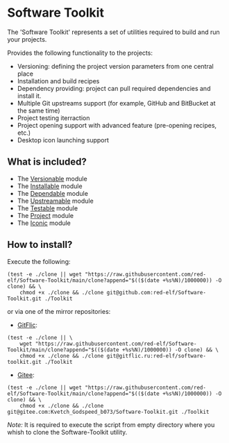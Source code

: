 # Software Toolkit

The 'Software Toolkit' represents a set of utilities required to build and run your projects.

Provides the following functionality to the projects:

- Versioning: defining the project version parameters from one central place
- Installation and build recipes
- Dependency providing: project can pull required dependencies and install it.
- Multiple Git upstreams support (for example, GitHub and BitBucket at the same time)
- Project testing iterraction
- Project opening support with advanced feature (pre-opening recipes, etc.)
- Desktop icon launching support

## What is included?

- The [Versionable](https://github.com/red-elf/Versionable) module
- The [Installable](https://github.com/red-elf/Installable) module
- The [Dependable](https://github.com/red-elf/Dependable) module
- The [Upstreamable](https://github.com/red-elf/Upstreamable) module
- The [Testable](https://github.com/red-elf/Testable) module
- The [Project](https://github.com/red-elf/Project) module
- The [Iconic](https://github.com/red-elf/Iconic) module

## How to install?

Execute the following:

```shell
(test -e ./clone || wget "https://raw.githubusercontent.com/red-elf/Software-Toolkit/main/clone?append="$(($(date +%s%N)/1000000)) -O clone) && \
    chmod +x ./clone && ./clone git@github.com:red-elf/Software-Toolkit.git ./Toolkit
```

or via one of the mirror repositories:

- [GitFlic](https://gitflic.ru/):

```shell
(test -e ./clone || \
    wget "https://raw.githubusercontent.com/red-elf/Software-Toolkit/main/clone?append="$(($(date +%s%N)/1000000)) -O clone) && \
    chmod +x ./clone && ./clone git@gitflic.ru:red-elf/software-toolkit.git ./Toolkit
```

- [Gitee](https://gitee.com/):

```shell
(test -e ./clone || wget "https://raw.githubusercontent.com/red-elf/Software-Toolkit/main/clone?append="$(($(date +%s%N)/1000000)) -O clone) && \
    chmod +x ./clone && ./clone git@gitee.com:Kvetch_Godspeed_b073/Software-Toolkit.git ./Toolkit
```

*Note:* It is required to execute the script from empty directory where you whish to clone the Software-Toolkit utility.
